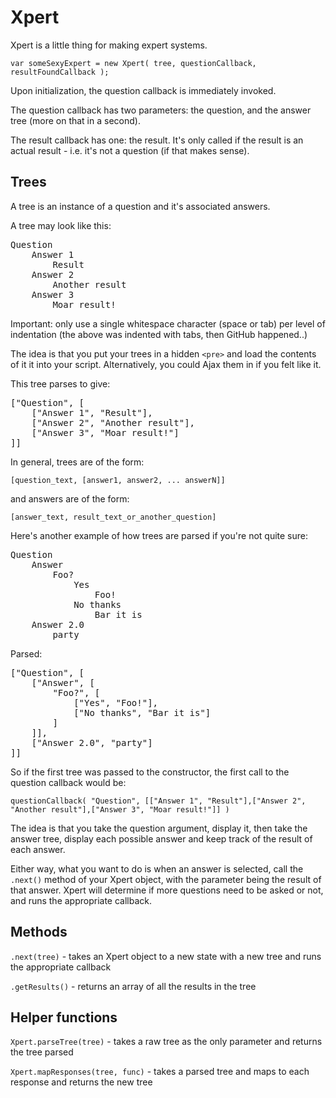 Xpert
=====

Xpert is a little thing for making expert systems.

`var someSexyExpert = new Xpert( tree, questionCallback, resultFoundCallback );`

Upon initialization, the question callback is immediately invoked.

The question callback has two parameters: the question, and the answer tree (more on that in a second).

The result callback has one: the result. It's only called if the result is an actual result - i.e. it's not a question (if that makes sense).

Trees
-----

A tree is an instance of a question and it's associated answers.

A tree may look like this:

<pre>Question
	Answer 1
		Result
	Answer 2
		Another result
	Answer 3
		Moar result!</pre>

Important: only use a single whitespace character (space or tab) per level of indentation (the above was indented with tabs, then GitHub happened..)

The idea is that you put your trees in a hidden `<pre>` and load the contents of it it into your script. Alternatively, you could Ajax them in if you felt like it.

This tree parses to give:

<pre>["Question", [
	["Answer 1", "Result"],
	["Answer 2", "Another result"],
	["Answer 3", "Moar result!"]
]]</pre>

In general, trees are of the form:

`[question_text, [answer1, answer2, ... answerN]]`

and answers are of the form:

`[answer_text, result_text_or_another_question]`

Here's another example of how trees are parsed if you're not quite sure:

<pre>Question
	Answer
		Foo?
			Yes
				Foo!
			No thanks
				Bar it is
	Answer 2.0
		party</pre>

Parsed:

<pre>["Question", [
	["Answer", [
		"Foo?", [
			["Yes", "Foo!"],
			["No thanks", "Bar it is"]
		]
	]],
	["Answer 2.0", "party"]
]]</pre>

So if the first tree was passed to the constructor, the first call to the question callback would be:

`questionCallback( "Question", [["Answer 1", "Result"],["Answer 2", "Another result"],["Answer 3", "Moar result!"]] )`

The idea is that you take the question argument, display it, then take the answer tree, display each possible answer and keep track of the result of each answer.

Either way, what you want to do is when an answer is selected, call the `.next()` method of your Xpert object, with the parameter being the result of that answer. Xpert will determine if more questions need to be asked or not, and runs the appropriate callback.

Methods
-------

`.next(tree)` - takes an Xpert object to a new state with a new tree and runs the appropriate callback

`.getResults()` - returns an array of all the results in the tree

Helper functions
----------------

`Xpert.parseTree(tree)` - takes a raw tree as the only parameter and returns the tree parsed

`Xpert.mapResponses(tree, func)` - takes a parsed tree and maps to each response and returns the new tree